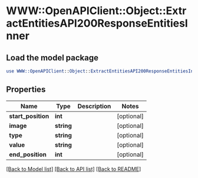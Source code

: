 # WWW::OpenAPIClient::Object::ExtractEntitiesAPI200ResponseEntitiesInner

## Load the model package
```perl
use WWW::OpenAPIClient::Object::ExtractEntitiesAPI200ResponseEntitiesInner;
```

## Properties
Name | Type | Description | Notes
------------ | ------------- | ------------- | -------------
**start_position** | **int** |  | [optional] 
**image** | **string** |  | [optional] 
**type** | **string** |  | [optional] 
**value** | **string** |  | [optional] 
**end_position** | **int** |  | [optional] 

[[Back to Model list]](../README.md#documentation-for-models) [[Back to API list]](../README.md#documentation-for-api-endpoints) [[Back to README]](../README.md)


